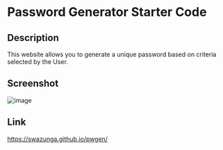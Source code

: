 # Password Generator Starter Code

## Description
This website allows you to generate a unique password based on criteria selected by the User.

## Screenshot
![image](https://user-images.githubusercontent.com/98709219/154724039-0225b765-2897-4fcc-aeb6-8375b20df08f.png)

## Link

https://swazunga.github.io/pwgen/
